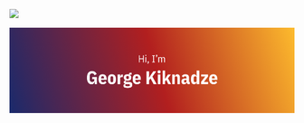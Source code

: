 ![](https://komarev.com/ghpvc/?username=GAKiknadze)

![# Hi, I'm George Kiknadze](./src/img/preview.png)
